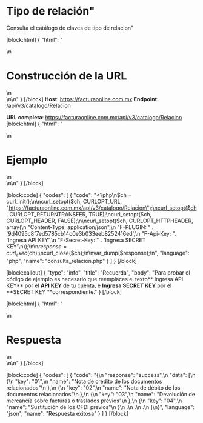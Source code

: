 
# Tipo de relación"

Consulta el catálogo de claves de tipo de relacion"

[block:html]
{
  "html": "<div>\n  <h1>Construcción de la URL</h1>\n</div>\n\n<style>\n  h1{\n  \tcolor:#173457;\n    font-size: 18px;\n    font-weight: 500;\n  }\n  \n</style>"
}
[/block]
**Host**: https://facturaonline.com.mx
**Endpoint**:  /api/v3/catalogo/Relacion

**URL completa**:  https://facturaonline.com.mx/api/v3/catalogo/Relacion
[block:html]
{
  "html": "<div>\n  <h1>Ejemplo</h1>\n</div>\n\n<style>\n  h1{\n  \tcolor:#173457;\n    font-size: 18px;\n    font-weight: 500;\n  }\n  \n</style>"
}
[/block]

[block:code]
{
  "codes": [
    {
      "code": "<?php\n$ch = curl_init();\n\ncurl_setopt($ch, CURLOPT_URL, \"https://facturaonline.com.mx/api/v3/catalogo/Relacion\");\ncurl_setopt($ch, CURLOPT_RETURNTRANSFER, TRUE);\ncurl_setopt($ch, CURLOPT_HEADER, FALSE);\n\ncurl_setopt($ch, CURLOPT_HTTPHEADER, array(\n   \"Content-Type: application/json\",\n    \"F-PLUGIN: \" . '9d4095c8f7ed5785cb14c0e3b033eeb8252416ed',\n    \"F-Api-Key: \". 'Ingresa API KEY',\n    \"F-Secret-Key: \" . 'Ingresa SECRET KEY'\n));\n\n$response = curl_exec($ch);\ncurl_close($ch);\n\nvar_dump($response);\n",
      "language": "php",
      "name": "consulta_relacion.php"
    }
  ]
}
[/block]

[block:callout]
{
  "type": "info",
  "title": "Recuerda",
  "body": "Para probar el código de ejemplo es necesario que reemplaces el texto** Ingresa API KEY** por el **API KEY** de tu cuenta, e **Ingresa SECRET KEY** por el **SECRET KEY **correspondiente."
}
[/block]

[block:html]
{
  "html": "<div>\n  <h1>Respuesta</h1>\n</div>\n\n<style>\n  h1{\n  \tcolor:#173457;\n    font-size: 18px;\n    font-weight: 500;\n  }\n  \n</style>"
}
[/block]

[block:code]
{
  "codes": [
    {
      "code": "{\n  \"response\": \"success\",\n  \"data\": [\n            {\n              \"key\": \"01\",\n              \"name\": \"Nota de crédito de los documentos relacionados\"\n            },\n            {\n              \"key\": \"02\",\n              \"name\": \"Nota de débito de los documentos relacionados\"\n            },\n            {\n              \"key\": \"03\",\n              \"name\": \"Devolución de mercancía sobre facturas o traslados previos\"\n            },\n            {\n              \"key\": \"04\",\n              \"name\": \"Sustitución de los CFDI previos\"\n            }\n    .\n    .\n    .\n  ]\n}",
      "language": "json",
      "name": "Respuesta exitosa"
    }
  ]
}
[/block]